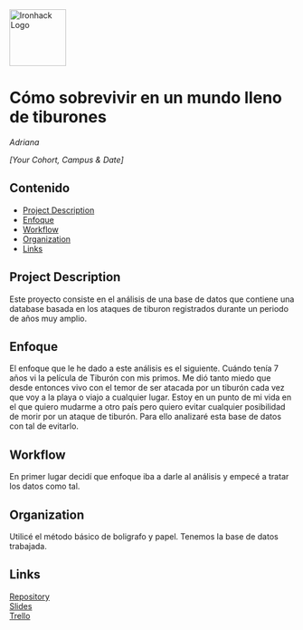 <img src="https://bit.ly/2VnXWr2" alt="Ironhack Logo" width="100"/>

# Cómo sobrevivir en un mundo lleno de tiburones
*Adriana*

*[Your Cohort, Campus & Date]*

## Contenido
- [Project Description](#project-description)
- [Enfoque](#workflow)
- [Workflow](#workflow)
- [Organization](#organization)
- [Links](#links)

## Project Description
Este proyecto consiste en el análisis de una base de datos que contiene una database basada en los ataques de tiburon registrados durante un periodo de años muy amplio. 

## Enfoque
El enfoque que le he dado a este análisis es el siguiente.
Cuándo tenía 7 años vi la película de Tiburón con mis primos. Me dió tanto miedo que desde entonces vivo con el temor de ser atacada por un tiburón cada vez que voy a la playa o viajo a cualquier lugar. 
Estoy en un punto de mi vida en el que quiero mudarme a otro país pero quiero evitar cualquier posibilidad de morir por un ataque de tiburón. Para ello analizaré esta base de datos con tal de evitarlo. 

## Workflow
En primer lugar decidí que enfoque iba a darle al análisis y empecé a tratar los datos como tal. 

## Organization
Utilicé el método básico de boligrafo y papel.
Tenemos la base de datos trabajada. 

## Links

[Repository](https://github.com/)  
[Slides](https://slides.com/)  
[Trello](https://trello.com/en)  
